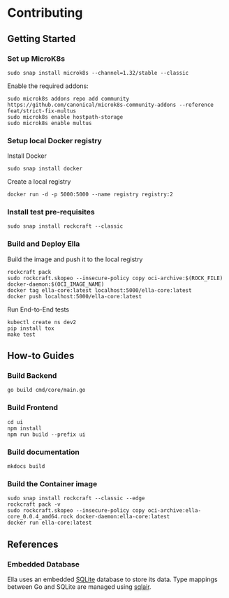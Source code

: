# Contributing

## Getting Started

### Set up MicroK8s

```shell
sudo snap install microk8s --channel=1.32/stable --classic
```

Enable the required addons:
```shell
sudo microk8s addons repo add community https://github.com/canonical/microk8s-community-addons --reference feat/strict-fix-multus
sudo microk8s enable hostpath-storage
sudo microk8s enable multus
```

### Setup local Docker registry

Install Docker

```shell
sudo snap install docker
```

Create a local registry

```shell
docker run -d -p 5000:5000 --name registry registry:2
```

### Install test pre-requisites

```shell
sudo snap install rockcraft --classic
```

### Build and Deploy Ella

Build the image and push it to the local registry

```shell
rockcraft pack
sudo rockcraft.skopeo --insecure-policy copy oci-archive:$(ROCK_FILE) docker-daemon:$(OCI_IMAGE_NAME)
docker tag ella-core:latest localhost:5000/ella-core:latest
docker push localhost:5000/ella-core:latest
```

Run End-to-End tests

```shell
kubectl create ns dev2
pip install tox
make test
```

## How-to Guides

### Build Backend

```shell
go build cmd/core/main.go
```

### Build Frontend

```shell
cd ui
npm install
npm run build --prefix ui
```

### Build documentation

```shell
mkdocs build
```

### Build the Container image

```shell
sudo snap install rockcraft --classic --edge
rockcraft pack -v
sudo rockcraft.skopeo --insecure-policy copy oci-archive:ella-core_0.0.4_amd64.rock docker-daemon:ella-core:latest
docker run ella-core:latest
```

## References

### Embedded Database

Ella uses an embedded [SQLite](https://www.sqlite.org/) database to store its data. Type mappings between Go and SQLite are managed 
using [sqlair](https://github.com/canonical/sqlair).

